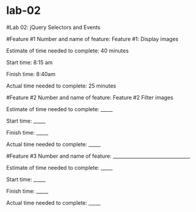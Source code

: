 # lab-02
#Lab 02: jQuery Selectors and Events

#Feature #1
Number and name of feature: Feature #1: Display images

Estimate of time needed to complete: 40 minutes

Start time: 8:15 am

Finish time: 8:40am

Actual time needed to complete: 25 minutes

#Feature #2
Number and name of feature: Feature #2 Filter images

Estimate of time needed to complete: _____

Start time: _____

Finish time: _____

Actual time needed to complete: _____

#Feature #3
Number and name of feature: ________________________________

Estimate of time needed to complete: _____

Start time: _____

Finish time: _____

Actual time needed to complete: _____
